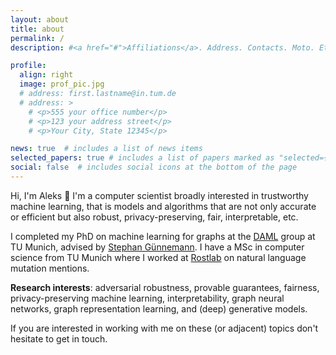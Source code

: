 ```yaml
---
layout: about
title: about
permalink: /
description: #<a href="#">Affiliations</a>. Address. Contacts. Moto. Etc.

profile:
  align: right
  image: prof_pic.jpg
  # address: first.lastname@in.tum.de
  # address: >
    # <p>555 your office number</p>
    # <p>123 your address street</p>
    # <p>Your City, State 12345</p>

news: true  # includes a list of news items
selected_papers: true # includes a list of papers marked as "selected={true}"
social: false  # includes social icons at the bottom of the page
---
```

Hi, I'm Aleks :wave: I'm a computer scientist broadly interested in trustworthy machine learning, 
that is models and algorithms that are not only accurate or efficient but also robust, privacy-preserving, fair, interpretable, etc.
<!--  -->

I completed my PhD on machine learning for graphs at the [DAML](https://www.in.tum.de/daml/) group at TU Munich, advised by [Stephan Günnemann](https://www.in.tum.de/daml/team/guennemann/). I have a MSc in computer science from TU Munich where I worked at [Rostlab](https://www.rostlab.org/) on natural language mutation mentions.
 <!-- Before that I studied at the Faculty of Computer Science and Engineering in Skopje, Macedonia. -->

**Research interests**: adversarial robustness, provable guarantees, fairness, privacy-preserving machine learning, interpretability, graph neural networks, graph representation learning, and (deep) generative models.

If you are interested in working with me on these (or adjacent) topics don't hesitate to get in touch.
